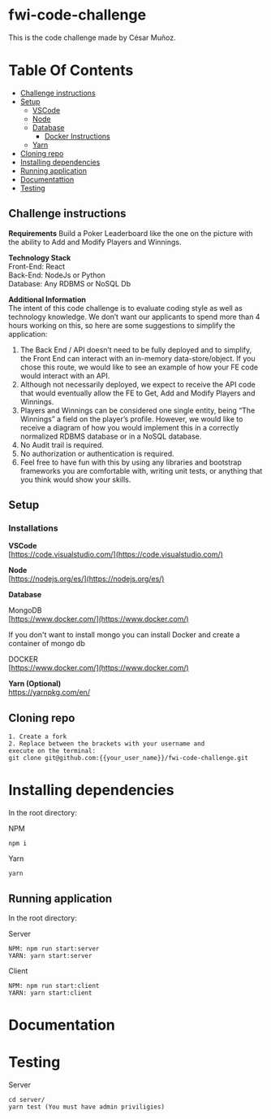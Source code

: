 # fwi-code-challenge

This is the code challenge made by César Muñoz.

# Table Of Contents

- [Challenge instructions](#challengeinstructions)
- [Setup](#setup)
  - [VSCode](#vscode)
  - [Node](#node)
  - [Database](#database)
    - [Docker Instructions](#docker)
  - [Yarn](#yarn)
- [Cloning repo](#cloning-repo)
- [Installing dependencies](#installing-dependencies)
- [Running application](#running-application)
- [Documentattion](#documentation)
- [Testing](#testing)

## Challenge instructions

**Requirements**
Build a Poker Leaderboard like the one on the picture with the ability to Add and Modify Players and
Winnings.

[img]: https://i.imgur.com/BWAhEoO.png

**Technology Stack**  
Front-End: React  
Back-End: NodeJs or Python  
Database: Any RDBMS or NoSQL Db

**Additional Information**  
The intent of this code challenge is to evaluate coding style as well as technology knowledge. We don’t
want our applicants to spend more than 4 hours working on this, so here are some suggestions to
simplify the application:

1. The Back End / API doesn’t need to be fully deployed and to simplify, the Front End can interact
   with an in-memory data-store/object. If you chose this route, we would like to see an example
   of how your FE code would interact with an API.
2. Although not necessarily deployed, we expect to receive the API code that would eventually
   allow the FE to Get, Add and Modify Players and Winnings.
3. Players and Winnings can be considered one single entity, being “The Winnings” a field on the
   player’s profile. However, we would like to receive a diagram of how you would implement this
   in a correctly normalized RDBMS database or in a NoSQL database.
4. No Audit trail is required.
5. No authorization or authentication is required.
6. Feel free to have fun with this by using any libraries and bootstrap frameworks you are
   comfortable with, writing unit tests, or anything that you think would show your skills.

## Setup

### Installations

**VSCode**  
[https://code.visualstudio.com/](https://code.visualstudio.com/)

**Node**  
[https://nodejs.org/es/](https://nodejs.org/es/)

**Database**

MongoDB  
[https://www.docker.com/](https://www.docker.com/)

If you don't want to install mongo you can install Docker and create a container of mongo db

DOCKER  
[https://www.docker.com/](https://www.docker.com/)

**Yarn (Optional)**  
https://yarnpkg.com/en/

## Cloning repo

```
1. Create a fork
2. Replace between the brackets with your username and
execute on the terminal:
git clone git@github.com:{{your_user_name}}/fwi-code-challenge.git
```

# Installing dependencies

In the root directory:

NPM

```
npm i
```

Yarn

```
yarn
```

## Running application

In the root directory:

Server

```
NPM: npm run start:server
YARN: yarn start:server
```

Client

```
NPM: npm run start:client
YARN: yarn start:client
```

# Documentation

# Testing

Server

```
cd server/
yarn test (You must have admin priviligies)
```
